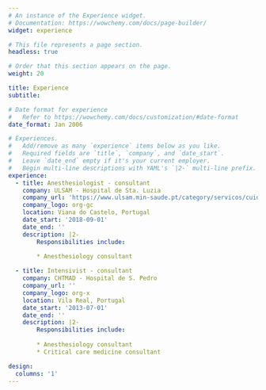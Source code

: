 ```yaml
---
# An instance of the Experience widget.
# Documentation: https://wowchemy.com/docs/page-builder/
widget: experience

# This file represents a page section.
headless: true

# Order that this section appears on the page.
weight: 20

title: Experience
subtitle:

# Date format for experience
#   Refer to https://wowchemy.com/docs/customization/#date-format
date_format: Jan 2006

# Experiences.
#   Add/remove as many `experience` items below as you like.
#   Required fields are `title`, `company`, and `date_start`.
#   Leave `date_end` empty if it's your current employer.
#   Begin multi-line descriptions with YAML's `|2-` multi-line prefix.
experience:
  - title: Anesthesiologist - consultant
    company: ULSAM - Hospital de Sta. Luzia
    company_url: 'https://www.ulsam.min-saude.pt/category/servicos/cuidados-de-saude-hospitalares/'
    company_logo: org-gc
    location: Viana do Castelo, Portugal
    date_start: '2018-09-01'
    date_end: ''
    description: |2-
        Responsibilities include:
        
        * Anesthesiology consultant

  - title: Intensivist - consultant
    company: CHTMAD - Hospital de S. Pedro
    company_url: ''
    company_logo: org-x
    location: Vila Real, Portugal
    date_start: '2013-07-01'
    date_end: ''
    description: |2-
        Responsibilities include:
        
        * Anesthesiology consultant
        * Critical care medicine consultant

design:
  columns: '1'
---
```

